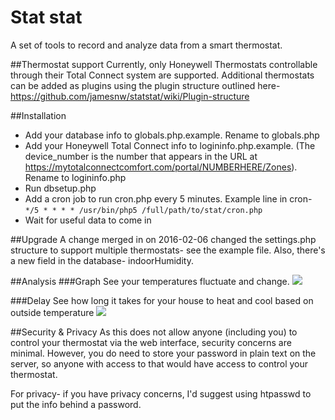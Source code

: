 # Stat stat
A set of tools to record and analyze data from a smart thermostat.

##Thermostat support
Currently, only Honeywell Thermostats controllable through their Total Connect system are supported. Additional thermostats can be added as plugins using the plugin structure outlined here- https://github.com/jamesnw/statstat/wiki/Plugin-structure

##Installation
* Add your database info to globals.php.example. Rename to globals.php
* Add your Honeywell Total Connect info to logininfo.php.example. (The device_number is the number that appears in the URL at https://mytotalconnectcomfort.com/portal/NUMBERHERE/Zones). Rename to logininfo.php
* Run dbsetup.php
* Add a cron job to run cron.php every 5 minutes. Example line in cron- `*/5 * * * * /usr/bin/php5 /full/path/to/stat/cron.php`
* Wait for useful data to come in

##Upgrade
A change merged in on 2016-02-06 changed the settings.php structure to support multiple thermostats- see the example file. Also, there's a new field in the database- indoorHumidity.

##Analysis
###Graph
See your temperatures fluctuate and change.
![](http://jamesnw.github.io/statstat/images/graph.png)

###Delay
See how long it takes for your house to heat and cool based on outside temperature
![](http://jamesnw.github.io/statstat/images/delay.png)

##Security & Privacy
As this does not allow anyone (including you) to control your thermostat via the web interface, security concerns are minimal. However, you do need to store your password in plain text on the server, so anyone with access to that would have access to control your thermostat.

For privacy- if you have privacy concerns, I'd suggest using htpasswd to put the info behind a password.
